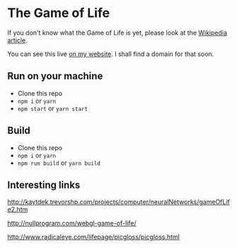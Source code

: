 # The Game of Life

If you don't know what the Game of Life is yet, please look at the [Wikipedia article](https://en.wikipedia.org/wiki/Conway%27s_Game_of_Life).

You can see this live [on my website](http://www.jaussoin.com/gol/index.html). I shall find a domain for that soon.

## Run on your machine

- Clone this repo
- `npm i` or `yarn`
- `npm start` or `yarn start`

## Build
- Clone this repo
- `npm i` or `yarn`
- `npm run build` or `yarn build`

## Interesting links

http://kaytdek.trevorshp.com/projects/computer/neuralNetworks/gameOfLife2.htm

http://nullprogram.com/webgl-game-of-life/

http://www.radicaleye.com/lifepage/picgloss/picgloss.html